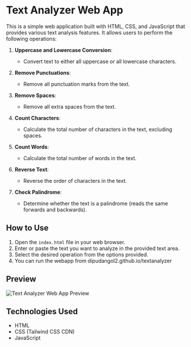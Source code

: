 # Text Analyzer Web App

This is a simple web application built with HTML, CSS, and JavaScript that provides various text analysis features. It allows users to perform the following operations:

1. **Uppercase and Lowercase Conversion**:

   - Convert text to either all uppercase or all lowercase characters.

2. **Remove Punctuations**:

   - Remove all punctuation marks from the text.

3. **Remove Spaces**:

   - Remove all extra spaces from the text.

4. **Count Characters**:

   - Calculate the total number of characters in the text, excluding spaces.

5. **Count Words**:

   - Calculate the total number of words in the text.

6. **Reverse Text**:

   - Reverse the order of characters in the text.

7. **Check Palindrome**:
   - Determine whether the text is a palindrome (reads the same forwards and backwards).

## How to Use

1. Open the `index.html` file in your web browser.
2. Enter or paste the text you want to analyze in the provided text area.
3. Select the desired operation from the options provided.
4. You can run the webapp from dipudangol2.github.io/textanalyzer

## Preview

![Text Analyzer Web App Preview](preview.png)

## Technologies Used

- HTML
- CSS (Tailwind CSS CDN)
- JavaScript
